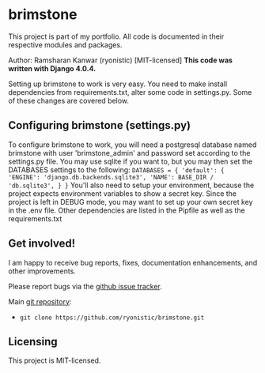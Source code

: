 # brimstone

This project is part of my portfolio. All code is documented in 
their respective modules and packages.

Author: Ramsharan Kanwar (ryonistic)
[MIT-licensed]
**This code was written with Django 4.0.4.**

Setting up brimstone to work is very easy. You need to
make install dependencies from requirements.txt, alter some code 
in settings.py. Some of these changes are covered below.

## Configuring brimstone (settings.py)

To configure brimstone to work, you will need a postgresql database named brimstone with
user 'brimstone_admin' and password set according to the settings.py file. You may use sqlite 
if you want to, but you may then set the DATABASES settings to the following:
  `DATABASES = {
    'default': {
        'ENGINE': 'django.db.backends.sqlite3',
        'NAME': BASE_DIR / 'db.sqlite3',
    }
}`
You'll also need to setup your environment, because the project expects environment
variables to show a secret key. Since the project is left in DEBUG mode, you may want to set up your own
secret key in the .env file.
Other dependencies are listed in the Pipfile as well as the requirements.txt

## Get involved!

I am happy to receive bug reports, fixes, documentation enhancements,
and other improvements.

Please report bugs via the
[github issue tracker](https://github.com/ryonistic/brimstone/issues).

Main [git repository](https://github.com/ryonistic/brimstone):

* `git clone https://github.com/ryonistic/brimstone.git`

## Licensing

This project is MIT-licensed.
